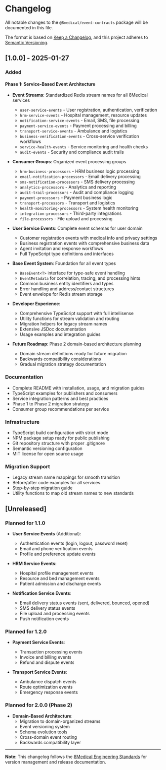 # Changelog

All notable changes to the `@8medical/event-contracts` package will be documented in this file.

The format is based on [Keep a Changelog](https://keepachangelog.com/en/1.0.0/),
and this project adheres to [Semantic Versioning](https://semver.org/spec/v2.0.0.html).

## [1.0.0] - 2025-01-27

### Added

#### Phase 1: Service-Based Event Architecture

- **Event Streams**: Standardized Redis stream names for all 8Medical services
  - `user-service-events` - User registration, authentication, verification
  - `hrm-service-events` - Hospital management, resource updates
  - `notification-service-events` - Email, SMS, file processing
  - `payment-service-events` - Payment processing and billing
  - `transport-service-events` - Ambulance and logistics
  - `business-verification-events` - Cross-service verification workflows
  - `service-health-events` - Service monitoring and health checks
  - `audit-events` - Security and compliance audit trails

- **Consumer Groups**: Organized event processing groups
  - `hrm-business-processors` - HRM business logic processing
  - `email-notification-processors` - Email delivery processing
  - `sms-notification-processors` - SMS delivery processing
  - `analytics-processors` - Analytics and reporting
  - `audit-trail-processors` - Audit and compliance logging
  - `payment-processors` - Payment business logic
  - `transport-processors` - Transport and logistics
  - `health-monitoring-processors` - System health monitoring
  - `integration-processors` - Third-party integrations
  - `file-processors` - File upload and processing

- **User Service Events**: Complete event schemas for user domain
  - Customer registration events with medical info and privacy settings
  - Business registration events with comprehensive business data
  - Agent invitation and response workflows
  - Full TypeScript type definitions and interfaces

- **Base Event System**: Foundation for all event types
  - `BaseEvent<T>` interface for type-safe event handling
  - `EventMetadata` for correlation, tracing, and processing hints
  - Common business entity identifiers and types
  - Error handling and address/contact structures
  - Event envelope for Redis stream storage

- **Developer Experience**:
  - Comprehensive TypeScript support with full intellisense
  - Utility functions for stream validation and routing
  - Migration helpers for legacy stream names
  - Extensive JSDoc documentation
  - Usage examples and integration guides

- **Future Roadmap**: Phase 2 domain-based architecture planning
  - Domain stream definitions ready for future migration
  - Backwards compatibility considerations
  - Gradual migration strategy documentation

### Documentation

- Complete README with installation, usage, and migration guides
- TypeScript examples for publishers and consumers
- Service integration patterns and best practices
- Phase 1 to Phase 2 migration strategy
- Consumer group recommendations per service

### Infrastructure

- TypeScript build configuration with strict mode
- NPM package setup ready for public publishing
- Git repository structure with proper .gitignore
- Semantic versioning configuration
- MIT license for open source usage

### Migration Support

- Legacy stream name mappings for smooth transition
- Before/after code examples for all services
- Step-by-step migration guide
- Utility functions to map old stream names to new standards

## [Unreleased]

### Planned for 1.1.0

- **User Service Events** (Additional):
  - Authentication events (login, logout, password reset)
  - Email and phone verification events
  - Profile and preference update events

- **HRM Service Events**:
  - Hospital profile management events
  - Resource and bed management events
  - Patient admission and discharge events

- **Notification Service Events**:
  - Email delivery status events (sent, delivered, bounced, opened)
  - SMS delivery status events
  - File upload and processing events
  - Push notification events

### Planned for 1.2.0

- **Payment Service Events**:
  - Transaction processing events
  - Invoice and billing events
  - Refund and dispute events

- **Transport Service Events**:
  - Ambulance dispatch events
  - Route optimization events
  - Emergency response events

### Planned for 2.0.0 (Phase 2)

- **Domain-Based Architecture**:
  - Migration to domain-organized streams
  - Event versioning system
  - Schema evolution tools
  - Cross-domain event routing
  - Backwards compatibility layer

---

**Note**: This changelog follows the [8Medical Engineering Standards](https://docs.8medical.co/engineering/standards) for version management and release documentation.
